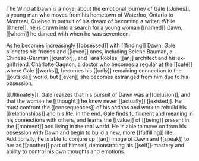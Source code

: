 The Wind at Dawn is a novel about the emotional journey of Gale [[Jones]], a young man who moves from his hometown of Waterloo, Ontario to Montreal, Quebec in pursuit of his dream of becoming a writer. While [[there]], he is drawn into a search for a young woman [[named]] Dawn, [[whom]] he danced with when he was seventeen.

As he becomes increasingly [[obsessed]] with [[finding]] Dawn, Gale alienates his friends and [[loved]] ones, including Selene Bauman, a Chinese-German [[curator]], and Tara Robles, [[an]] architect and his ex-girlfriend. Charlotte Gagnon, a doctor who becomes a regular at the [[café]] where Gale [[works]], becomes his [[only]] remaining connection to the [[outside]] world, but [[even]] she becomes estranged from him due to his obsession.

[[Ultimately]], Gale realizes that his pursuit of Dawn was a [[delusion]], and that the woman he [[thought]] he knew never [[actually]] [[existed]]. He must confront the [[consequences]] of his actions and work to rebuild his [[relationships]] and his life. In the end, Gale finds fulfillment and meaning in his connections with others, and learns the [[value]] of [[being]] present in the [[moment]] and living in the real world. He is able to move on from his obsession with Dawn and begin to build a new, more [[fulfilling]] life. Additionally, he is able to conjure up [[an]] image of Dawn and [[speak]] to her as [[another]] part of himself, demonstrating his [[self]]-mastery and ability to control his own thoughts and emotions.